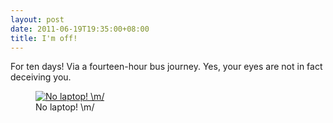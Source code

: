 ```yaml
---
layout: post
date: 2011-06-19T19:35:00+08:00
title: I'm off!
---
```


For ten days! Via a fourteen-hour bus journey. Yes, your eyes are not in fact deceiving you.

<figure>
	<a rel="lightbox" href="http://1.bp.blogspot.com/-T1UCr2T8SJk/Tf3e5KvnhvI/AAAAAAAAASo/Wsx__iNT07k/s1600/DSC04356.JPG">
		<img src="http://1.bp.blogspot.com/-T1UCr2T8SJk/Tf3e5KvnhvI/AAAAAAAAASo/Wsx__iNT07k/s1600/DSC04356.JPG" alt="No laptop! \m/">
	</a>
	<figcaption>No laptop! \m/</figcaption>
</figure>